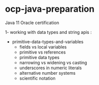 # ocp-java-preparation
Java 11 Oracle certification


1- working with data types and string apis :
   - primitive-data-types-and-variables
      -  fields vs local variables
      -  primitive vs references
      -  primitive data types
      -  narrowing vs widening vs casting
      -  underscores in numeric literals
      -  alternative number systems
      -  scientific notation
